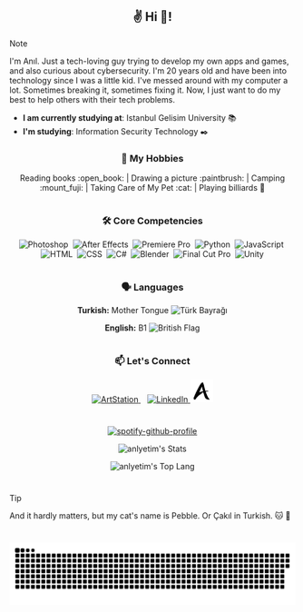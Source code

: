 <h2 align="center">✌️ Hi 👋!</h2>

>[!NOTE]
>I'm Anıl. Just a tech-loving guy trying to develop my own apps and games, and also curious about cybersecurity.
I'm 20 years old and have been into technology since I was a little kid.
I've messed around with my computer a lot. Sometimes breaking it, sometimes fixing it.
Now, I just want to do my best to help others with their tech problems.

- **I am currently studying at**: Istanbul Gelisim University :books:
- **I'm studying**: Information Security Technology :black_nib:

<h3 align="center">🎯 My Hobbies</h3>
  <p align="center">
   Reading books :open_book:
  | Drawing a picture :paintbrush:
  | Camping :mount_fuji:
  | Taking Care of My Pet :cat:
  | Playing billiards 🎱
  </p>

#

<h3 align="center">🛠️ Core Competencies</h3>
<p align="center">
  <img src="https://upload.wikimedia.org/wikipedia/commons/thumb/a/af/Adobe_Photoshop_CC_icon.svg/512px-Adobe_Photoshop_CC_icon.svg.png?20200616073617" title="Photoshop" alt="Photoshop" width="40" height="40"/>&nbsp;
  <img src="https://upload.wikimedia.org/wikipedia/commons/thumb/c/cb/Adobe_After_Effects_CC_icon.svg/512px-Adobe_After_Effects_CC_icon.svg.png" title="After Effects" alt="After Effects" width="40" height="40"/>&nbsp;
  <img src="https://upload.wikimedia.org/wikipedia/commons/thumb/4/40/Adobe_Premiere_Pro_CC_icon.svg/512px-Adobe_Premiere_Pro_CC_icon.svg.png?20210729021549" title="Premiere Pro" alt="Premiere Pro" width="40" height="40"/>&nbsp;
  <img src="https://cdn.jsdelivr.net/gh/devicons/devicon/icons/python/python-original.svg" title="Python" alt="Python" width="40" height="40"/>&nbsp;
  <img src="https://www.freepnglogos.com/uploads/javascript-png/png-javascript-badge-picture-8.png" title="JavaScript" alt="JavaScript" width="40" height="40"/>&nbsp;
  <img src="https://upload.wikimedia.org/wikipedia/commons/thumb/6/61/HTML5_logo_and_wordmark.svg/512px-HTML5_logo_and_wordmark.svg.png" title="HTML" alt="HTML" width="40" height="40"/>&nbsp;
  <img src="https://cdn-icons-png.flaticon.com/512/5968/5968242.png" title="CSS" alt="CSS" width="40" height="40"/>&nbsp;
  <img src="https://cdn.jsdelivr.net/gh/devicons/devicon/icons/csharp/csharp-original.svg" title="C#" alt="C#" width="40" height="40"/>&nbsp;
  <img src="https://cdn.jsdelivr.net/gh/devicons/devicon/icons/blender/blender-original.svg" title="Blender" alt="Blender" width="40" height="40"/>&nbsp;
  <img src="https://images.icon-icons.com/3053/PNG/512/final_cut_pro_macos_bigsur_icon_190177.png" title="Final Cut Pro" alt="Final Cut Pro" width="40" height="40"/>&nbsp;
  <img src="https://cdn-icons-png.flaticon.com/512/5969/5969346.png" title="Unity" alt="Unity" width="40" height="40"/>
</p>

#

<h3 align="center">🗣️ Languages</h3>
<p align="center">
  <b>Turkish:</b> Mother Tongue <img src="https://upload.wikimedia.org/wikipedia/commons/b/b4/Flag_of_Turkey.svg" alt="Türk Bayrağı" width="20" height="15">
  </p>
<p align="center">
  <b>English:</b> B1 <img src="https://upload.wikimedia.org/wikipedia/en/a/ae/Flag_of_the_United_Kingdom.svg" alt="British Flag" width="20" height="15">
  </p>
  
#

<h3 align="center">📫 Let's Connect</h3>
<p align="center">
  <a href="https://www.artstation.com/anly05" target="_blank">
    <img src="https://img.icons8.com/?size=512&id=106536&format=png" title="ArtStation" alt="ArtStation" width="40" height="40"/>
  </a>&nbsp;&nbsp;
  <a href="https://www.linkedin.com/in/anl-yetim/" target="_blank">
    <img src="https://cdn.jsdelivr.net/gh/devicons/devicon/icons/linkedin/linkedin-original.svg" title="LinkedIn" alt="LinkedIn" width="40" height="40"/>
  </a>
  <a href="https://anlyetim.github.io/PersonalWeb/" target="_blank">
    <img src="https://github.com/anlyetim/PersonalWeb/blob/main/assets/images/logo.png" title="Anıl YETİM" alt="Anıl YETİM" width="40" height="40" />
  </a>
</p>

#

<!-- SPOTİFY -->
<p align="center">
  <a href="https://github.com/kittinan/spotify-github-profile">
    <img src="https://spotify-github-profile.kittinanx.com/api/view?uid=31hjcjmtm3gg4sov5x7maj5dbinu&cover_image=false&theme=default&show_offline=false&background_color=151515&interchange=true&bar_color=09ff00&bar_color_cover=false" alt="spotify-github-profile" />
  </a>
</p>

<!-- STATS -->
<p align="center">
  <img src="https://github-readme-stats.vercel.app/api?username=anlyetim&theme=dark&show_icons=true&hide_border=true&count_private=true" alt="anlyetim's Stats"/>
</p>
<p align="center">
  <img src="https://github-readme-stats.vercel.app/api/top-langs/?username=anlyetim&theme=dark&show_icons=true&hide_border=true&layout=compact" alt="anlyetim's Top Lang"/>
</p>

#

###
>[!TIP]
>And it hardly matters, but my cat's name is Pebble. Or Çakıl in Turkish. :cat: :smiling_face_with_three_hearts:

#

<!-- SNAKE -->
<p>
  <img src="https://github.com/anlyetim/anlyetim/raw/output/snake.svg" alt="Snake animation" />
</p>




 



